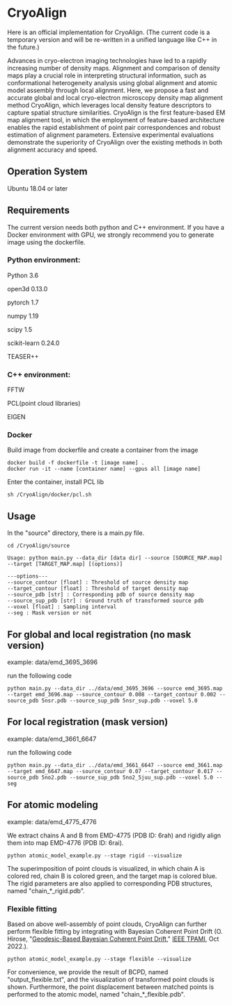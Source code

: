 # CryoAlign

Here is an official implementation for CryoAlign. (The current code is a temporary version and will be re-written in a unified language like C++ in the future.)

Advances in cryo-electron imaging technologies have led to a rapidly increasing number of density maps. Alignment and comparison of density maps play a crucial role in interpreting structural information, such as conformational heterogeneity analysis using global alignment and atomic model assembly through local alignment. Here, we propose a fast and accurate global and local cryo-electron microscopy density map alignment method CryoAlign, which leverages local density feature descriptors to capture spatial structure similarities. CryoAlign is the first feature-based EM map alignment tool, in which the employment of feature-based architecture enables the rapid establishment of point pair correspondences and robust estimation of alignment parameters. Extensive experimental evaluations demonstrate the superiority of CryoAlign over the existing methods in both alignment accuracy and speed.

## Operation System

Ubuntu 18.04 or later

## Requirements

The current version needs both python and C++ environment. If you have a Docker environment with GPU, we strongly recommend you to generate image using the dockerfile.

### Python environment:

Python 3.6

open3d 0.13.0

pytorch 1.7

numpy 1.19

scipy 1.5

scikit-learn 0.24.0

TEASER++

### C++ environment:

FFTW

PCL(point cloud libraries)

EIGEN

### Docker

Build image from dockerfile and create a container from the image

```
docker build -f dockerfile -t [image name] .
docker run -it --name [container name] --gpus all [image name]
```

Enter the container, install PCL lib

```
sh /CryoAlign/docker/pcl.sh
```

## Usage

In the "source" directory, there is a main.py file.
```
cd /CryoAlign/source
```

```
Usage: python main.py --data_dir [data dir] --source [SOURCE_MAP.map] --target [TARGET_MAP.map] [(options)]

---options---
--source_contour [float] : Threshold of source density map
--target_contour [float] : Threshold of target density map
--source_pdb [str] : Corresponding pdb of source density map
--source_sup_pdb [str] : Ground truth of transformed source pdb
--voxel [float] : Sampling interval
--seg : Mask version or not
```

## For global and local registration (no mask version)

example: data/emd_3695_3696

run the following code 
```
python main.py --data_dir ../data/emd_3695_3696 --source emd_3695.map --target emd_3696.map --source_contour 0.008 --target_contour 0.002 --source_pdb 5nsr.pdb --source_sup_pdb 5nsr_sup.pdb --voxel 5.0
```

## For local registration (mask version)

example: data/emd_3661_6647

run the following code
```
python main.py --data_dir ../data/emd_3661_6647 --source emd_3661.map --target emd_6647.map --source_contour 0.07 --target_contour 0.017 --source_pdb 5no2.pdb --source_sup_pdb 5no2_5juu_sup.pdb --voxel 5.0 --seg
```

## For atomic modeling

example: data/emd_4775_4776

We extract chains A and B from EMD-4775 (PDB ID: 6rah) and rigidly align them into map EMD-4776 (PDB ID: 6rai).
```
python atomic_model_example.py --stage rigid --visualize
```

The superimposition of point clouds is visualized, in which chain A is colored red, chain B is colored green, and the target map is colored blue. The rigid parameters are also applied to corresponding PDB structures, named "chain_*_rigid.pdb".

### Flexible fitting

Based on above well-assembly of point clouds, CryoAlign can further perform flexible fitting by integrating with Bayesian Coherent Point Drift (O. Hirose, "[Geodesic-Based Bayesian Coherent Point Drift](https://ieeexplore.ieee.org/document/9918058)," [IEEE TPAMI](https://ieeexplore.ieee.org/xpl/RecentIssue.jsp?punumber=34), Oct 2022.).
```
python atomic_model_example.py --stage flexible --visualize
```

For convenience, we provide the result of BCPD, named "output_flexible.txt", and the visualization of transformed point clouds is shown. Furthermore, the point displacement between matched points is performed to the atomic model, named "chain_*_flexible.pdb".